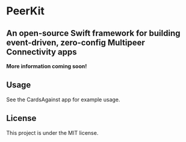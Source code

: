 # PeerKit

## An open-source Swift framework for building event-driven, zero-config Multipeer Connectivity apps

**More information coming soon!**

## Usage

See the CardsAgainst app for example usage.

## License

This project is under the MIT license.
